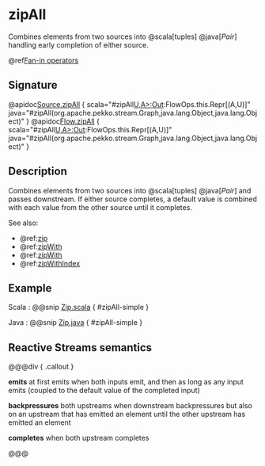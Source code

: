 # zipAll

Combines elements from two sources into @scala[tuples] @java[*Pair*] handling early completion of either source.

@ref[Fan-in operators](../index.md#fan-in-operators)

## Signature

@apidoc[Source.zipAll](Source) { scala="#zipAll[U,A&gt;:Out](that:org.apache.pekko.stream.Graph[org.apache.pekko.stream.SourceShape[U],_],thisElem:A,thatElem:U):FlowOps.this.Repr[(A,U)]" java="#zipAll(org.apache.pekko.stream.Graph,java.lang.Object,java.lang.Object)" }
@apidoc[Flow.zipAll](Flow) { scala="#zipAll[U,A&gt;:Out](that:org.apache.pekko.stream.Graph[org.apache.pekko.stream.SourceShape[U],_],thisElem:A,thatElem:U):FlowOps.this.Repr[(A,U)]" java="#zipAll(org.apache.pekko.stream.Graph,java.lang.Object,java.lang.Object)" }


## Description

Combines elements from two sources into @scala[tuples] @java[*Pair*] and passes downstream.
If either source completes, a default value is combined with each value from the other source until it completes.

See also:

 * @ref:[zip](zip.md)
 * @ref:[zipWith](zipWith.md)
 * @ref:[zipWith](zipWith.md)  
 * @ref:[zipWithIndex](zipWithIndex.md)

## Example

Scala
:   @@snip [Zip.scala](/akka-docs/src/test/scala/docs/stream/operators/source/Zip.scala) { #zipAll-simple }

Java
:   @@snip [Zip.java](/akka-docs/src/test/java/jdocs/stream/operators/source/Zip.java) { #zipAll-simple }


## Reactive Streams semantics

@@@div { .callout }

**emits** at first emits when both inputs emit, and then as long as any input emits (coupled to the default value of the completed input)

**backpressures** both upstreams when downstream backpressures but also on an upstream that has emitted an element until the other upstream has emitted an element

**completes** when both upstream completes

@@@
